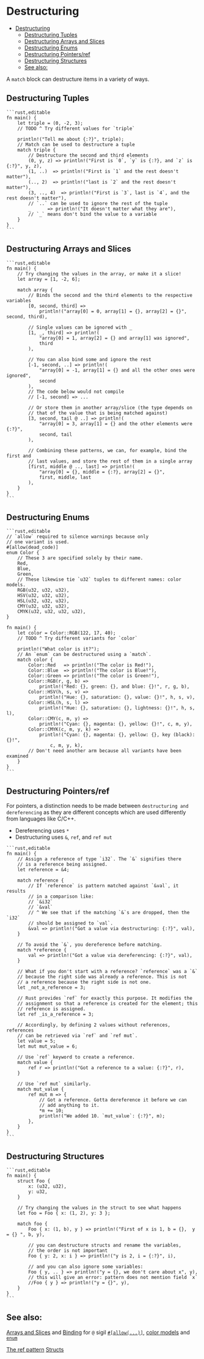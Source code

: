 # Destructuring

<!--ts-->
* [Destructuring](#destructuring)
   * [Destructuring Tuples](#destructuring-tuples)
   * [Destructuring Arrays and Slices](#destructuring-arrays-and-slices)
   * [Destructuring Enums](#destructuring-enums)
   * [Destructuring Pointers/ref](#destructuring-pointersref)
   * [Destructuring Structures](#destructuring-structures)
   * [See also:](#see-also)

<!-- Created by https://github.com/ekalinin/github-markdown-toc -->
<!-- Added by: runner, at: Wed Apr 19 08:50:11 UTC 2023 -->

<!--te-->

A `match` block can destructure items in a variety of ways.

## Destructuring Tuples

~~~admonish info title="Tuples can be destructured in a *match* as follows:" collapsible=true
```rust,editable
fn main() {
    let triple = (0, -2, 3);
    // TODO ^ Try different values for `triple`

    println!("Tell me about {:?}", triple);
    // Match can be used to destructure a tuple
    match triple {
        // Destructure the second and third elements
        (0, y, z) => println!("First is `0`, `y` is {:?}, and `z` is {:?}", y, z),
        (1, ..)  => println!("First is `1` and the rest doesn't matter"),
        (.., 2)  => println!("last is `2` and the rest doesn't matter"),
        (3, .., 4)  => println!("First is `3`, last is `4`, and the rest doesn't matter"),
        // `..` can be used to ignore the rest of the tuple
        _      => println!("It doesn't matter what they are"),
        // `_` means don't bind the value to a variable
    }
}
```
~~~

## Destructuring Arrays and Slices

~~~admonish info title="Like tuples, arrays and slices can be destructured this way:" collapsible=true
```rust,editable
fn main() {
    // Try changing the values in the array, or make it a slice!
    let array = [1, -2, 6];

    match array {
        // Binds the second and the third elements to the respective variables
        [0, second, third] =>
            println!("array[0] = 0, array[1] = {}, array[2] = {}", second, third),

        // Single values can be ignored with _
        [1, _, third] => println!(
            "array[0] = 1, array[2] = {} and array[1] was ignored",
            third
        ),

        // You can also bind some and ignore the rest
        [-1, second, ..] => println!(
            "array[0] = -1, array[1] = {} and all the other ones were ignored",
            second
        ),
        // The code below would not compile
        // [-1, second] => ...

        // Or store them in another array/slice (the type depends on
        // that of the value that is being matched against)
        [3, second, tail @ ..] => println!(
            "array[0] = 3, array[1] = {} and the other elements were {:?}",
            second, tail
        ),

        // Combining these patterns, we can, for example, bind the first and
        // last values, and store the rest of them in a single array
        [first, middle @ .., last] => println!(
            "array[0] = {}, middle = {:?}, array[2] = {}",
            first, middle, last
        ),
    }
}
```
~~~

## Destructuring Enums

~~~admonish info title="An *enum* is destructured similarly:" collapsible=true
```rust,editable
// `allow` required to silence warnings because only
// one variant is used.
#[allow(dead_code)]
enum Color {
    // These 3 are specified solely by their name.
    Red,
    Blue,
    Green,
    // These likewise tie `u32` tuples to different names: color models.
    RGB(u32, u32, u32),
    HSV(u32, u32, u32),
    HSL(u32, u32, u32),
    CMY(u32, u32, u32),
    CMYK(u32, u32, u32, u32),
}

fn main() {
    let color = Color::RGB(122, 17, 40);
    // TODO ^ Try different variants for `color`

    println!("What color is it?");
    // An `enum` can be destructured using a `match`.
    match color {
        Color::Red   => println!("The color is Red!"),
        Color::Blue  => println!("The color is Blue!"),
        Color::Green => println!("The color is Green!"),
        Color::RGB(r, g, b) =>
            println!("Red: {}, green: {}, and blue: {}!", r, g, b),
        Color::HSV(h, s, v) =>
            println!("Hue: {}, saturation: {}, value: {}!", h, s, v),
        Color::HSL(h, s, l) =>
            println!("Hue: {}, saturation: {}, lightness: {}!", h, s, l),
        Color::CMY(c, m, y) =>
            println!("Cyan: {}, magenta: {}, yellow: {}!", c, m, y),
        Color::CMYK(c, m, y, k) =>
            println!("Cyan: {}, magenta: {}, yellow: {}, key (black): {}!",
                c, m, y, k),
        // Don't need another arm because all variants have been examined
    }
}
```
~~~

## Destructuring Pointers/ref

For pointers, a distinction needs to be made between `destructuring
and dereferencing` as they are different concepts which are used
differently from languages like C/C++.

* Dereferencing uses `*`
* Destructuring uses `&`, `ref`, and `ref mut`

~~~admonish info title="Dereference v.s. Destructure" collapsible=true
```rust,editable
fn main() {
    // Assign a reference of type `i32`. The `&` signifies there
    // is a reference being assigned.
    let reference = &4;

    match reference {
        // If `reference` is pattern matched against `&val`, it results
        // in a comparison like:
        // `&i32`
        // `&val`
        // ^ We see that if the matching `&`s are dropped, then the `i32`
        // should be assigned to `val`.
        &val => println!("Got a value via destructuring: {:?}", val),
    }

    // To avoid the `&`, you dereference before matching.
    match *reference {
        val => println!("Got a value via dereferencing: {:?}", val),
    }

    // What if you don't start with a reference? `reference` was a `&`
    // because the right side was already a reference. This is not
    // a reference because the right side is not one.
    let _not_a_reference = 3;

    // Rust provides `ref` for exactly this purpose. It modifies the
    // assignment so that a reference is created for the element; this
    // reference is assigned.
    let ref _is_a_reference = 3;

    // Accordingly, by defining 2 values without references, references
    // can be retrieved via `ref` and `ref mut`.
    let value = 5;
    let mut mut_value = 6;

    // Use `ref` keyword to create a reference.
    match value {
        ref r => println!("Got a reference to a value: {:?}", r),
    }

    // Use `ref mut` similarly.
    match mut_value {
        ref mut m => {
            // Got a reference. Gotta dereference it before we can
            // add anything to it.
            *m += 10;
            println!("We added 10. `mut_value`: {:?}", m);
        },
    }
}
```
~~~

## Destructuring Structures

~~~admonish info title="Similarly, a *struct* can be destructured as shown:" collapsible=true
```rust,editable
fn main() {
    struct Foo {
        x: (u32, u32),
        y: u32,
    }

    // Try changing the values in the struct to see what happens
    let foo = Foo { x: (1, 2), y: 3 };

    match foo {
        Foo { x: (1, b), y } => println!("First of x is 1, b = {},  y = {} ", b, y),

        // you can destructure structs and rename the variables,
        // the order is not important
        Foo { y: 2, x: i } => println!("y is 2, i = {:?}", i),

        // and you can also ignore some variables:
        Foo { y, .. } => println!("y = {}, we don't care about x", y),
        // this will give an error: pattern does not mention field `x`
        //Foo { y } => println!("y = {}", y),
    }
}
```
~~~

## See also:

[Arrays and Slices](../../primitives/array.md) and [Binding](binding.md) for `@` sigil
[`#[allow(...)]`][allow], [color models][color_models] and [`enum`][enum]

[allow]: ../../attribute/unused.md

[color_models]: https://en.wikipedia.org/wiki/Color_model

[enum]: ../../custom_types/enum.md
[The ref pattern](../../scope/borrow/ref.md)
[Structs](../../custom_types/structs.md)
